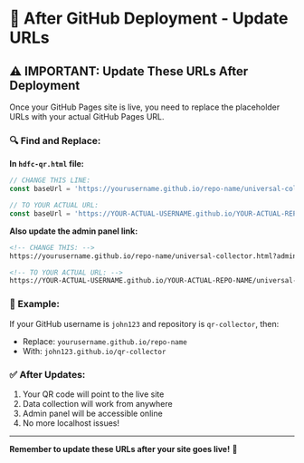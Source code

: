 # 🔧 After GitHub Deployment - Update URLs

## ⚠️ IMPORTANT: Update These URLs After Deployment

Once your GitHub Pages site is live, you need to replace the placeholder URLs with your actual GitHub Pages URL.

### 🔍 Find and Replace:

**In `hdfc-qr.html` file:**
```javascript
// CHANGE THIS LINE:
const baseUrl = 'https://yourusername.github.io/repo-name/universal-collector.html';

// TO YOUR ACTUAL URL:
const baseUrl = 'https://YOUR-ACTUAL-USERNAME.github.io/YOUR-ACTUAL-REPO-NAME/universal-collector.html';
```

**Also update the admin panel link:**
```html
<!-- CHANGE THIS: -->
https://yourusername.github.io/repo-name/universal-collector.html?admin=true

<!-- TO YOUR ACTUAL URL: -->
https://YOUR-ACTUAL-USERNAME.github.io/YOUR-ACTUAL-REPO-NAME/universal-collector.html?admin=true
```

### 📝 Example:
If your GitHub username is `john123` and repository is `qr-collector`, then:
- Replace: `yourusername.github.io/repo-name`
- With: `john123.github.io/qr-collector`

### ✅ After Updates:
1. Your QR code will point to the live site
2. Data collection will work from anywhere
3. Admin panel will be accessible online
4. No more localhost issues!

---
**Remember to update these URLs after your site goes live!** 🚀